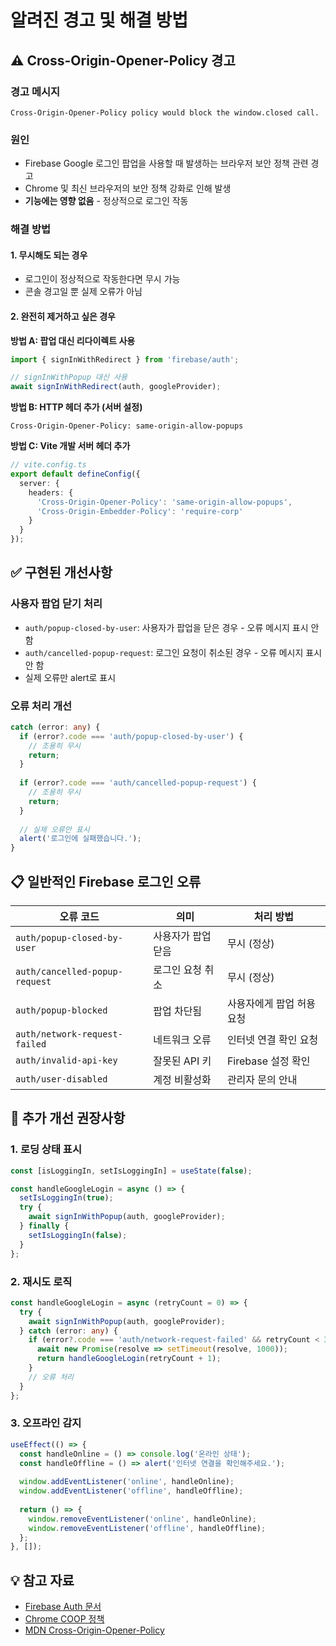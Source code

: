 # 알려진 경고 및 해결 방법

## ⚠️ Cross-Origin-Opener-Policy 경고

### 경고 메시지
```
Cross-Origin-Opener-Policy policy would block the window.closed call.
```

### 원인
- Firebase Google 로그인 팝업을 사용할 때 발생하는 브라우저 보안 정책 관련 경고
- Chrome 및 최신 브라우저의 보안 정책 강화로 인해 발생
- **기능에는 영향 없음** - 정상적으로 로그인 작동

### 해결 방법

#### 1. 무시해도 되는 경우
- 로그인이 정상적으로 작동한다면 무시 가능
- 콘솔 경고일 뿐 실제 오류가 아님

#### 2. 완전히 제거하고 싶은 경우

**방법 A: 팝업 대신 리다이렉트 사용**
```typescript
import { signInWithRedirect } from 'firebase/auth';

// signInWithPopup 대신 사용
await signInWithRedirect(auth, googleProvider);
```

**방법 B: HTTP 헤더 추가 (서버 설정)**
```
Cross-Origin-Opener-Policy: same-origin-allow-popups
```

**방법 C: Vite 개발 서버 헤더 추가**
```typescript
// vite.config.ts
export default defineConfig({
  server: {
    headers: {
      'Cross-Origin-Opener-Policy': 'same-origin-allow-popups',
      'Cross-Origin-Embedder-Policy': 'require-corp'
    }
  }
});
```

## ✅ 구현된 개선사항

### 사용자 팝업 닫기 처리
- `auth/popup-closed-by-user`: 사용자가 팝업을 닫은 경우 - 오류 메시지 표시 안 함
- `auth/cancelled-popup-request`: 로그인 요청이 취소된 경우 - 오류 메시지 표시 안 함
- 실제 오류만 alert로 표시

### 오류 처리 개선
```typescript
catch (error: any) {
  if (error?.code === 'auth/popup-closed-by-user') {
    // 조용히 무시
    return;
  }
  
  if (error?.code === 'auth/cancelled-popup-request') {
    // 조용히 무시
    return;
  }
  
  // 실제 오류만 표시
  alert('로그인에 실패했습니다.');
}
```

## 📋 일반적인 Firebase 로그인 오류

| 오류 코드 | 의미 | 처리 방법 |
|----------|------|----------|
| `auth/popup-closed-by-user` | 사용자가 팝업 닫음 | 무시 (정상) |
| `auth/cancelled-popup-request` | 로그인 요청 취소 | 무시 (정상) |
| `auth/popup-blocked` | 팝업 차단됨 | 사용자에게 팝업 허용 요청 |
| `auth/network-request-failed` | 네트워크 오류 | 인터넷 연결 확인 요청 |
| `auth/invalid-api-key` | 잘못된 API 키 | Firebase 설정 확인 |
| `auth/user-disabled` | 계정 비활성화 | 관리자 문의 안내 |

## 🔧 추가 개선 권장사항

### 1. 로딩 상태 표시
```typescript
const [isLoggingIn, setIsLoggingIn] = useState(false);

const handleGoogleLogin = async () => {
  setIsLoggingIn(true);
  try {
    await signInWithPopup(auth, googleProvider);
  } finally {
    setIsLoggingIn(false);
  }
};
```

### 2. 재시도 로직
```typescript
const handleGoogleLogin = async (retryCount = 0) => {
  try {
    await signInWithPopup(auth, googleProvider);
  } catch (error: any) {
    if (error?.code === 'auth/network-request-failed' && retryCount < 3) {
      await new Promise(resolve => setTimeout(resolve, 1000));
      return handleGoogleLogin(retryCount + 1);
    }
    // 오류 처리
  }
};
```

### 3. 오프라인 감지
```typescript
useEffect(() => {
  const handleOnline = () => console.log('온라인 상태');
  const handleOffline = () => alert('인터넷 연결을 확인해주세요.');
  
  window.addEventListener('online', handleOnline);
  window.addEventListener('offline', handleOffline);
  
  return () => {
    window.removeEventListener('online', handleOnline);
    window.removeEventListener('offline', handleOffline);
  };
}, []);
```

## 💡 참고 자료

- [Firebase Auth 문서](https://firebase.google.com/docs/auth)
- [Chrome COOP 정책](https://developer.chrome.com/blog/coop-coep/)
- [MDN Cross-Origin-Opener-Policy](https://developer.mozilla.org/en-US/docs/Web/HTTP/Headers/Cross-Origin-Opener-Policy)

























